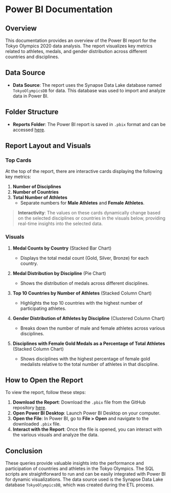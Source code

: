 # Power BI Documentation

## Overview

This documentation provides an overview of the Power BI report for the Tokyo Olympics 2020 data analysis. The report visualizes key metrics related to athletes, medals, and gender distribution across different countries and disciplines.

## Data Source

- **Data Source**: The report uses the Synapse Data Lake database named `TokyoOlympicsDB` for data. This database was used to import and analyze data in Power BI.

## Folder Structure

- **Reports Folder**: The Power BI report is saved in `.pbix` format and can be accessed [here](https://github.com/HannibalGh/Azure-DE-Project-Tokyo-Olympic-Data-Analytics/blob/main/Power_BI/reports/Tokyo_Olympics_Report).

## Report Layout and Visuals

### Top Cards

At the top of the report, there are interactive cards displaying the following key metrics:
1. **Number of Disciplines**
2. **Number of Countries**
3. **Total Number of Athletes**
   - Separate numbers for **Male Athletes** and **Female Athletes**.

> **Interactivity**: The values on these cards dynamically change based on the selected disciplines or countries in the visuals below, providing real-time insights into the selected data.

### Visuals

1. **Medal Counts by Country** (Stacked Bar Chart)
   - Displays the total medal count (Gold, Silver, Bronze) for each country.

2. **Medal Distribution by Discipline** (Pie Chart)
   - Shows the distribution of medals across different disciplines.

3. **Top 10 Countries by Number of Athletes** (Stacked Column Chart)
   - Highlights the top 10 countries with the highest number of participating athletes.

4. **Gender Distribution of Athletes by Discipline** (Clustered Column Chart)
   - Breaks down the number of male and female athletes across various disciplines.

5. **Disciplines with Female Gold Medals as a Percentage of Total Athletes** (Stacked Column Chart)
   - Shows disciplines with the highest percentage of female gold medalists relative to the total number of athletes in that discipline.

## How to Open the Report

To view the report, follow these steps:

1. **Download the Report**: Download the `.pbix` file from the GitHub repository [here](https://github.com/HannibalGh/Azure-DE-Project-Tokyo-Olympic-Data-Analytics/blob/main/Power_BI/reports/Tokyo_Olympics_Report).
2. **Open Power BI Desktop**: Launch Power BI Desktop on your computer.
3. **Open the File**: In Power BI, go to **File > Open** and navigate to the downloaded `.pbix` file.
4. **Interact with the Report**: Once the file is opened, you can interact with the various visuals and analyze the data.

## Conclusion

These queries provide valuable insights into the performance and participation of countries and athletes in the Tokyo Olympics. The SQL scripts are straightforward to run and can be easily integrated with Power BI for dynamic visualizations. The data source used is the Synapse Data Lake database `TokyoOlympicsDB`, which was created during the ETL process.
